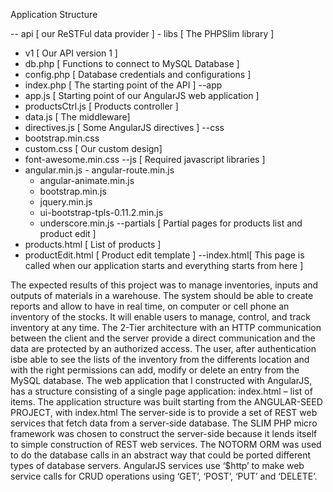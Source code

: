 Application Structure

-- api [ our ReSTFul data provider ]
- libs [ The PHPSlim library ]
- v1 [ Our API version 1 ]
- db.php [  Functions to connect to MySQL Database ]
- config.php [ Database credentials and configurations ]
- index.php [ The starting point of the API ]
--app
- app.js [ Starting point of our AngularJS web application ]
- productsCtrl.js [ Products controller ]
- data.js [ The middleware]
- directives.js [ Some AngularJS directives ]
--css
- bootstrap.min.css
- custom.css [ Our custom design]
- font-awesome.min.css
--js [ Required javascript libraries ]
- angular.min.js
- angular-route.min.js
	- angular-animate.min.js
	- bootstrap.min.js
	- jquery.min.js
	- ui-bootstrap-tpls-0.11.2.min.js
	- underscore.min.js
--partials [ Partial pages for products list and product edit ]
- products.html [ List of products ]
- productEdit.html [ Product edit template ]
--index.html[ This page is called when our application starts and everything starts from here ]

The expected results of this project was to manage inventories, inputs and outputs of materials in a warehouse. 
The system should be able to create reports and allow to have in real time, on computer or cell phone an inventory of the stocks. 
It will enable users to manage, control, and track inventory at any time.
The 2-Tier architecture with an HTTP communication between the client and the server provide a direct communication 
and the data are protected by an authorized access. The user, 
after authentication isbe able to see the lists of the inventory from the differents location and with the right permissions can add,
modify or delete an entry from the MySQL database.
The web application that I constructed with AngularJS, 
has a structure consisting of a single page application: index.html – list of items.
The application structure was built starting from the ANGULAR-SEED PROJECT, with index.html
The server-side is to provide a set of REST web services that fetch data from a server-side database.
The SLIM PHP micro framework was chosen to construct the server-side because it lends itself to simple construction of REST web services. 
The NOTORM ORM was used to do the database calls in an abstract way that could be ported different types of database servers.
AngularJS services use ‘$http’ to make web service calls for CRUD operations using ‘GET’, ‘POST’, ‘PUT’ and ‘DELETE’. 
